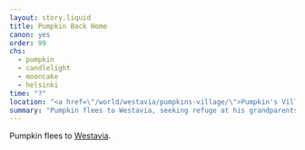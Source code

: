 ```yaml
---
layout: story.liquid
title: Pumpkin Back Home
canon: yes
order: 99
chs:
  - pumpkin
  - candlelight
  - mooncake
  - helsinki
time: "?"
location: "<a href=\"/world/westavia/pumpkins-village/\">Pumpkin's Village</a>"
summary: "Pumpkin flees to Westavia, seeking refuge at his grandparents' old village, and meeting a more-than-friend along the way. But incidents happen in the village. How much longer can he keep his cover before Westavian intelligence finds out? Or worse, Bauhinian?"
---
```


Pumpkin flees to [Westavia](/world/westavia/).
